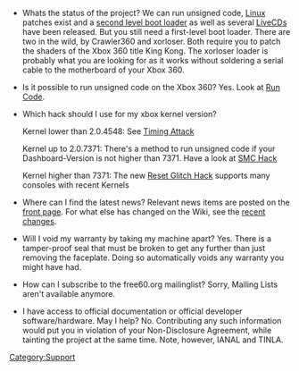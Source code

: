   - Whats the status of the project?
    We can run unsigned code, [Linux](Linux_Kernel "wikilink") patches
    exist and a [second level boot loader](XeLL "wikilink") as well as
    several [LiveCDs](LiveCD "wikilink") have been released. But you
    still need a first-level boot loader. There are two in the wild, by
    Crawler360 and xorloser. Both require you to patch the shaders of
    the Xbox 360 title King Kong. The xorloser loader is probably what
    you are looking for as it works without soldering a serial cable to
    the motherboard of your Xbox 360.

<!-- end list -->

  - Is it possible to run unsigned code on the Xbox 360?
    Yes. Look at [Run Code](Run_Code "wikilink").

<!-- end list -->

  - Which hack should I use for my xbox kernel version?

    Kernel lower than 2.0.4548: See [Timing
    Attack](Timing_Attack "wikilink")

    Kernel up to 2.0.7371: There's a method to run unsigned code if your
    Dashboard-Version is not higher than 7371. Have a look at [SMC
    Hack](SMC_Hack "wikilink")

    Kernel higher than 7371: The new [Reset Glitch
    Hack](Reset_Glitch_Hack "wikilink") supports many consoles with
    recent Kernels

<!-- end list -->

  - Where can I find the latest news?
    Relevant news items are posted on the [front
    page](Main_Page "wikilink"). For what else has changed on the Wiki,
    see the [recent changes](Special:RecentChanges "wikilink").

<!-- end list -->

  - Will I void my warranty by taking my machine apart?
    Yes. There is a tamper-proof seal that must be broken to get any
    further than just removing the faceplate. Doing so automatically
    voids any warranty you might have had.

<!-- end list -->

  - How can I subscribe to the free60.org mailinglist?
    Sorry, Mailing Lists aren't available anymore.

<!-- end list -->

  - I have access to official documentation or official developer
    software/hardware. May I help?
    No. Contributing any such information would put you in violation of
    your Non-Disclosure Agreement, while tainting the project at the
    same time. Note, however, IANAL and TINLA.

[Category:Support](Category_Support)